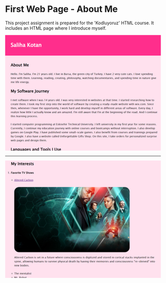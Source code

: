 # First Web Page - About Me
This project assignment is prepared for the 'Kodluyoruz' HTML course. It includes an HTML page where I introduce myself.

![preview image](preview.png)

---

![second preview image](preview2.png)
